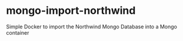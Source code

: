 # mongo-import-northwind
Simple Docker to import the Northwind Mongo Database into a Mongo container
